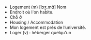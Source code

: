 - Logement (m) [lɔʒ.mɑ̃] Nom
- Endroit où l'on habite.
- Chỗ ở
- Housing / Accommodation
- Mon logement est près de l’université.
- Loger (v) : héberger quelqu'un